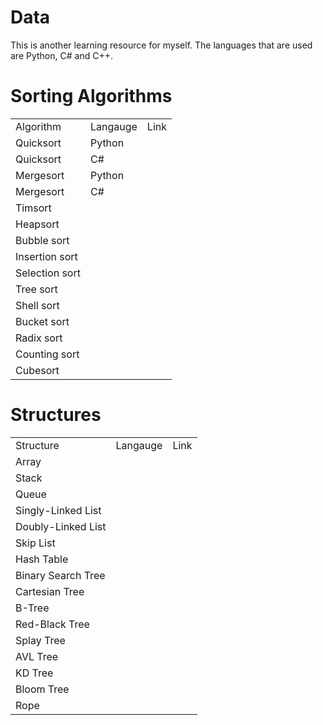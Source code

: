 # Data

This is another learning resource for myself.
The languages that are used are Python, C# and C++.

# Sorting Algorithms
<table>
    <tr>
        <td>Algorithm</td>
        <td>Langauge</td>
        <td>Link</td>
    </tr>
    <tr>
        <td>Quicksort</td>
        <td>Python</td>
        <td></td>
    </tr>
    <tr>
        <td>Quicksort</td>
        <td>C#</td>
        <td></td>
    </tr>
    <tr>
        <td>Mergesort</td>
        <td>Python</td>
        <td></td>
    </tr>
    <tr>
        <td>Mergesort</td>
        <td>C#</td>
        <td></td>
    </tr>
    <tr><td>Timsort</td></tr>
    <tr><td>Heapsort</td></tr>
    <tr><td>Bubble sort</td></tr>
    <tr><td>Insertion sort</td></tr>
    <tr><td>Selection sort</td></tr>
    <tr><td>Tree sort</td></tr>
    <tr><td>Shell sort</td></tr>
    <tr><td>Bucket sort</td></tr>
    <tr><td>Radix sort</td></tr>
    <tr><td>Counting sort</td></tr>
    <tr><td>Cubesort</td></tr>
</table>

# Structures
<table>
    <tr>
        <td>Structure</td>
        <td>Langauge</td>
        <td>Link</td>
    </tr>
    <tr><td>Array</td></tr>
    <tr><td>Stack</td></tr>
    <tr><td>Queue</td></tr>
    <tr><td>Singly-Linked List</td></tr>
    <tr><td>Doubly-Linked List</td></tr>
    <tr><td>Skip List</td></tr>
    <tr><td>Hash Table</td></tr>
    <tr><td>Binary Search Tree</td></tr>
    <tr><td>Cartesian Tree</td></tr>
    <tr><td>B-Tree</td></tr>
    <tr><td>Red-Black Tree</td></tr>
    <tr><td>Splay Tree</td></tr>
    <tr><td>AVL Tree</td></tr>
    <tr><td>KD Tree</td></tr>
    <tr><td>Bloom Tree</td></tr>
    <tr><td>Rope</td></tr>
</table>